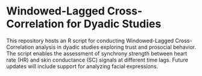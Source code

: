# Windowed-Lagged Cross-Correlation for Dyadic Studies
This repository hosts an R script for conducting Windowed-Lagged Cross-Correlation analysis in dyadic studies exploring trust and prosocial behavior. The script enables the assessment of synchrony strength between heart rate (HR) and skin conductance (SC) signals at different time lags. Future updates will include support for analyzing facial expressions.

